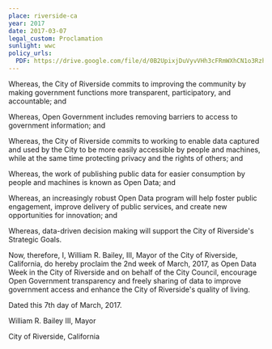 ```yaml
---
place: riverside-ca
year: 2017
date: 2017-03-07
legal_custom: Proclamation
sunlight: wwc
policy_urls:
  PDF: https://drive.google.com/file/d/0B2UpixjDuVyvVHh3cFRmWXhCN1o3RzhsZ3hvd29lYzVXYTY4/view?usp=sharing
---
```


Whereas, the City of Riverside commits to improving the community by making government functions more transparent, participatory, and accountable; and

Whereas, Open Government includes removing barriers to access to government information; and

Whereas, the City of Riverside commits to working to enable data captured and used by the City to be more easily accessible by people and machines, while at the same time protecting privacy and the rights of others; and

Whereas, the work of publishing public data for easier consumption by people and machines is known as Open Data; and

Whereas, an increasingly robust Open Data program will help foster public engagement, improve delivery of public services, and create new opportunities for innovation; and

Whereas, data-driven decision making will support the City of Riverside's Strategic Goals.

Now, therefore, I, William R. Bailey, III, Mayor of the City of Riverside, California, do hereby proclaim the 2nd week of March, 2017, as Open Data Week in the City of Riverside and on behalf of the City Council, encourage Open Government transparency and freely sharing of data to improve government access and enhance the City of Riverside's quality of living.

Dated this 7th day of March, 2017.

William R. Bailey III, Mayor

City of Riverside, California
